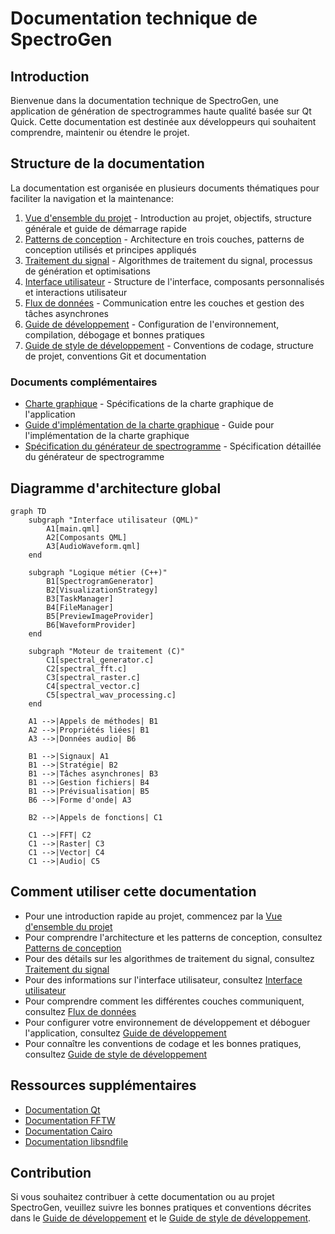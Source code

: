 # Documentation technique de SpectroGen

## Introduction

Bienvenue dans la documentation technique de SpectroGen, une application de génération de spectrogrammes haute qualité basée sur Qt Quick. Cette documentation est destinée aux développeurs qui souhaitent comprendre, maintenir ou étendre le projet.

## Structure de la documentation

La documentation est organisée en plusieurs documents thématiques pour faciliter la navigation et la maintenance:

1. [Vue d'ensemble du projet](vue_ensemble.md) - Introduction au projet, objectifs, structure générale et guide de démarrage rapide
2. [Patterns de conception](architecture/patterns_conception.md) - Architecture en trois couches, patterns de conception utilisés et principes appliqués
3. [Traitement du signal](technique/traitement_signal.md) - Algorithmes de traitement du signal, processus de génération et optimisations
4. [Interface utilisateur](interface/interface_utilisateur.md) - Structure de l'interface, composants personnalisés et interactions utilisateur
5. [Flux de données](technique/flux_donnees.md) - Communication entre les couches et gestion des tâches asynchrones
6. [Guide de développement](developpement/guide_developpement.md) - Configuration de l'environnement, compilation, débogage et bonnes pratiques
7. [Guide de style de développement](developpement/guide_style_developpement.md) - Conventions de codage, structure de projet, conventions Git et documentation

### Documents complémentaires

- [Charte graphique](interface/charte_graphique.md) - Spécifications de la charte graphique de l'application
- [Guide d'implémentation de la charte graphique](interface/guide_implementation_charte.md) - Guide pour l'implémentation de la charte graphique
- [Spécification du générateur de spectrogramme](technique/specification_spectrogramme.md) - Spécification détaillée du générateur de spectrogramme

## Diagramme d'architecture global

```mermaid
graph TD
    subgraph "Interface utilisateur (QML)"
        A1[main.qml]
        A2[Composants QML]
        A3[AudioWaveform.qml]
    end
    
    subgraph "Logique métier (C++)"
        B1[SpectrogramGenerator]
        B2[VisualizationStrategy]
        B3[TaskManager]
        B4[FileManager]
        B5[PreviewImageProvider]
        B6[WaveformProvider]
    end
    
    subgraph "Moteur de traitement (C)"
        C1[spectral_generator.c]
        C2[spectral_fft.c]
        C3[spectral_raster.c]
        C4[spectral_vector.c]
        C5[spectral_wav_processing.c]
    end
    
    A1 -->|Appels de méthodes| B1
    A2 -->|Propriétés liées| B1
    A3 -->|Données audio| B6
    
    B1 -->|Signaux| A1
    B1 -->|Stratégie| B2
    B1 -->|Tâches asynchrones| B3
    B1 -->|Gestion fichiers| B4
    B1 -->|Prévisualisation| B5
    B6 -->|Forme d'onde| A3
    
    B2 -->|Appels de fonctions| C1
    
    C1 -->|FFT| C2
    C1 -->|Raster| C3
    C1 -->|Vector| C4
    C1 -->|Audio| C5
```

## Comment utiliser cette documentation

- Pour une introduction rapide au projet, commencez par la [Vue d'ensemble du projet](vue_ensemble.md)
- Pour comprendre l'architecture et les patterns de conception, consultez [Patterns de conception](architecture/patterns_conception.md)
- Pour des détails sur les algorithmes de traitement du signal, consultez [Traitement du signal](technique/traitement_signal.md)
- Pour des informations sur l'interface utilisateur, consultez [Interface utilisateur](interface/interface_utilisateur.md)
- Pour comprendre comment les différentes couches communiquent, consultez [Flux de données](technique/flux_donnees.md)
- Pour configurer votre environnement de développement et déboguer l'application, consultez [Guide de développement](developpement/guide_developpement.md)
- Pour connaître les conventions de codage et les bonnes pratiques, consultez [Guide de style de développement](developpement/guide_style_developpement.md)

## Ressources supplémentaires

- [Documentation Qt](https://doc.qt.io/)
- [Documentation FFTW](http://www.fftw.org/doc/)
- [Documentation Cairo](https://www.cairographics.org/documentation/)
- [Documentation libsndfile](http://www.mega-nerd.com/libsndfile/api.html)

## Contribution

Si vous souhaitez contribuer à cette documentation ou au projet SpectroGen, veuillez suivre les bonnes pratiques et conventions décrites dans le [Guide de développement](developpement/guide_developpement.md) et le [Guide de style de développement](developpement/guide_style_developpement.md).